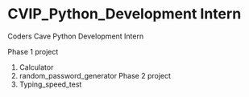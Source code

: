 # CVIP_Python_Development Intern
Coders Cave Python Development Intern

Phase 1 project
1. Calculator
2. random_password_generator
Phase 2 project
1. Typing_speed_test
